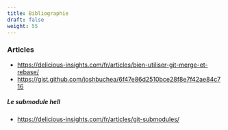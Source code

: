 ```yaml
---
title: Bibliographie
draft: false
weight: 55
---
```



### Articles

- https://delicious-insights.com/fr/articles/bien-utiliser-git-merge-et-rebase/
- https://gist.github.com/joshbuchea/6f47e86d2510bce28f8e7f42ae84c716

##### Le submodule hell
- https://delicious-insights.com/fr/articles/git-submodules/